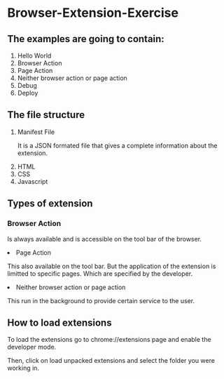 # Browser-Extension-Exercise

## The examples are going to contain:
<ol>
<li>Hello World</li>
<li>Browser Action</li>
<li>Page Action</li>
<li>Neither browser action or page action</li>
<li>Debug</li>
<li>Deploy</li>
</ol>

<h2>The file structure</h2>
<ol>
    <li>Manifest File<br/><p>It is a JSON formated file that gives a complete information about the extension.</p></li>
    <li>HTML</li>
    <li>CSS</li>
    <li>Javascript</li>
</ol>

<h2>Types of extension</h2>
<h3>Browser Action</h3>
<p>Is always available and is accessible on the tool bar of the browser.</p>
<li>Page Action</li>
<p>This also available on the tool bar. But the application of the extension is limitted to specific pages. Which are specified by the developer.</p>
<li>Neither browser action or page action</li>
<p>This run in the background to provide certain service to the user.</p>

<h2>How to load extensions</h2>
<p>To load the extensions go to chrome://extensions page and enable the developer mode.</p>
<p>Then, click on load unpacked extensions and select the folder you were working in.</p>